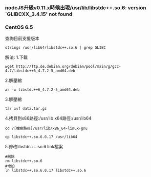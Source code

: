 ### nodeJS升級v0.11.x時候出現/usr/lib/libstdc++.so.6: version `GLIBCXX_3.4.15' not found
### CentOS 6.5
查詢目前支援版本
```shell
strings /usr/lib64/libstdc++.so.6 | grep GLIBC
```
解法:
1.下載
```shell
wget http://ftp.de.debian.org/debian/pool/main/g/gcc-4.7/libstdc++6_4.7.2-5_amd64.deb
```
2.解壓縮
```shell
ar -x libstdc++6_4.7.2-5_amd64.deb
```
3.解壓縮
```shell
tar xvf data.tar.gz
```
4.拷貝到x86路徑:/usr/lib x64路徑:/usr/lib64
```shell
cd /[檔案路徑]/usr/lib/x86_64-linux-gnu

cp libstdc++.so.6.0.17 /usr/lib64
```
5.修改libstdc++.so.6 link檔案
```shell
#刪除
rm libstdc++.so.6
#增加
ln libstdc++.so.6.0.17 libstdc++.so.6
```
